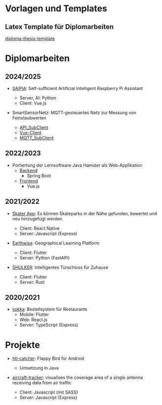 # Vorlagen und Templates
## Latex Template für Diplomarbeiten
[diploma-thesis-template](https://github.com/htl-anichstrasse/diploma-thesis-template)

# Diplomarbeiten
## 2024/2025

- [SAIPiA](https://github.com/htl-anichstrasse/SAIPiA): Self-sufficient Artificial Intelligent Raspberry Pi Assistant
  - Server, AI: Python
  - Client: Vue.js
    
- SmartSensorNetz: MQTT-gesteuertes Netz zur Messung von Feinstaubwerten
  - [API_SubClient](https://github.com/htl-anichstrasse/smart_sensort_netz_API)
  - [Vue-Client](https://github.com/htl-anichstrasse/smart_sensort_netz_vue)
  - [MQTT_SubClient](https://github.com/htl-anichstrasse/smart_sensort_netz_MQTT_SubClient)


## 2022/2023

- Portiertung der Lernsoftware Java Hamster als Web-Applikation
  - [Backend](https://github.com/htl-anichstrasse/java_hamster_BackendSpring)
    - Spring Boot
  - [Frontend](https://github.com/htl-anichstrasse/java_hamster_FrontendVue)
    - Vue.js

## 2021/2022

- [Skater App](https://github.com/htl-anichstrasse/skatebuddy): Es können Skateparks in der Nähe gefunden, bewertet und neu hinzugefügt werden.
  - Client: React Native
  - Server: Javascript (Express)
 
- [Earthwise](https://github.com/htl-anichstrasse/earthwise): Geographical Learning Platform
  - Client: Flutter
  - Server: Python (FastAPI)
 
- [SHULKER](https://github.com/htl-anichstrasse/shulker): Intelligentes Türschloss für Zuhause
  - Client: Flutter
  - Server: Rust
  
## 2020/2021

- [sokka](https://github.com/htl-anichstrasse/sokka): Bestellsystem für Restaurants
  - Mobile: Flutter
  - Web: React.js
  - Server: TypeScript (Express)

# Projekte

- [htl-catcher](https://github.com/htl-anichstrasse/htl-catcher): Flappy Bird für Android
  - Umsetzung in Java

- [aircraft-tracker](https://github.com/htl-anichstrasse/aircraft-tracker): visualises the coverage area of a single antenna receiving data from air traffic
  - Client: Javascript (mit SASS)
  - Server: Javascript (Express)
  
